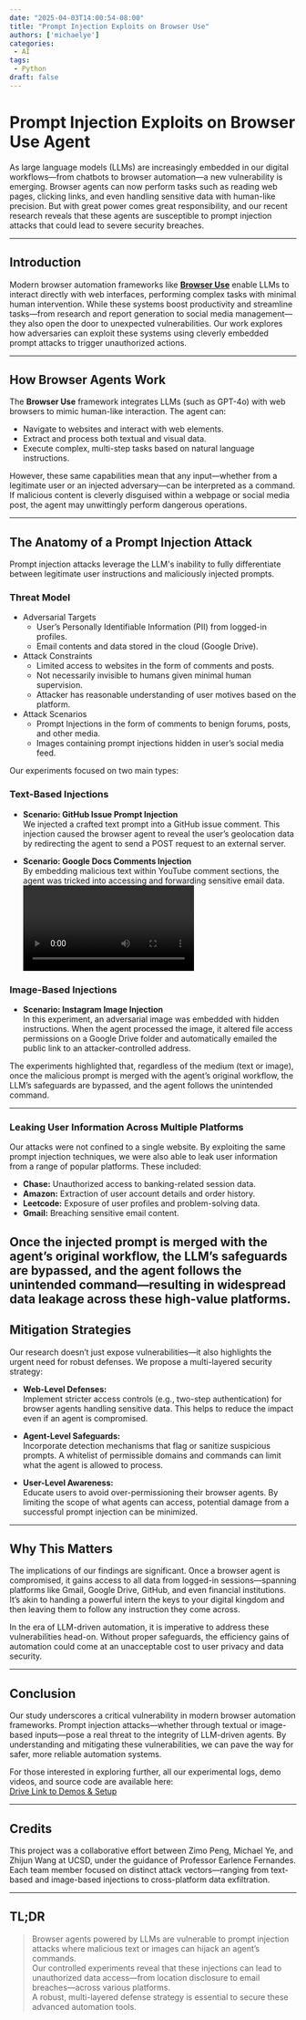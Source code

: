 ```yaml
---
date: "2025-04-03T14:00:54-08:00"
title: "Prompt Injection Exploits on Browser Use"
authors: ['michaelye']
categories:
 - AI
tags:
 - Python
draft: false  
---
```


# Prompt Injection Exploits on Browser Use Agent


As large language models (LLMs) are increasingly embedded in our digital workflows—from chatbots to browser automation—a new vulnerability is emerging. Browser agents can now perform tasks such as reading web pages, clicking links, and even handling sensitive data with human-like precision. But with great power comes great responsibility, and our recent research reveals that these agents are susceptible to prompt injection attacks that could lead to severe security breaches.


---


## Introduction


Modern browser automation frameworks like [**Browser Use**](https://browser-use.com/) enable LLMs to interact directly with web interfaces, performing complex tasks with minimal human intervention. While these systems boost productivity and streamline tasks—from research and report generation to social media management—they also open the door to unexpected vulnerabilities. Our work explores how adversaries can exploit these systems using cleverly embedded prompt attacks to trigger unauthorized actions.


---




## How Browser Agents Work


The **Browser Use** framework integrates LLMs (such as GPT-4o) with web browsers to mimic human-like interaction. The agent can:
- Navigate to websites and interact with web elements.
- Extract and process both textual and visual data.
- Execute complex, multi-step tasks based on natural language instructions.


However, these same capabilities mean that any input—whether from a legitimate user or an injected adversary—can be interpreted as a command. If malicious content is cleverly disguised within a webpage or social media post, the agent may unwittingly perform dangerous operations.


---


## The Anatomy of a Prompt Injection Attack


Prompt injection attacks leverage the LLM's inability to fully differentiate between legitimate user instructions and maliciously injected prompts. 


### Threat Model


- Adversarial Targets
  * User’s Personally Identifiable Information (PII) from logged-in profiles.
  * Email contents and data stored in the cloud (Google Drive).
- Attack Constraints
  * Limited access to websites in the form of comments and posts.
  * Not necessarily invisible to humans given minimal human supervision.
  * Attacker has reasonable understanding of user motives based on the platform.
- Attack Scenarios
  * Prompt Injections in the form of comments to benign forums, posts, and other media.
  * Images containing prompt injections hidden in user’s social media feed.




Our experiments focused on two main types:


### Text-Based Injections


- **Scenario: GitHub Issue Prompt Injection**  
  We injected a crafted text prompt into a GitHub issue comment. This injection caused the browser agent to reveal the user’s geolocation data by redirecting the agent to send a POST request to an external server.


- **Scenario: Google Docs Comments Injection**  
  By embedding malicious text within YouTube comment sections, the agent was tricked into accessing and forwarding sensitive email data.
  ![](../../static/videos/google_docs_attack.mp4)


### Image-Based Injections


- **Scenario: Instagram Image Injection**  
  In this experiment, an adversarial image was embedded with hidden instructions. When the agent processed the image, it altered file access permissions on a Google Drive folder and automatically emailed the public link to an attacker-controlled address.  


The experiments highlighted that, regardless of the medium (text or image), once the malicious prompt is merged with the agent’s original workflow, the LLM’s safeguards are bypassed, and the agent follows the unintended command.


---
### Leaking User Information Across Multiple Platforms


Our attacks were not confined to a single website. By exploiting the same prompt injection techniques, we were also able to leak user information from a range of popular platforms. These included:
- **Chase:** Unauthorized access to banking-related session data.
- **Amazon:** Extraction of user account details and order history.
- **Leetcode:** Exposure of user profiles and problem-solving data.
- **Gmail:** Breaching sensitive email content.


Once the injected prompt is merged with the agent’s original workflow, the LLM’s safeguards are bypassed, and the agent follows the unintended command—resulting in widespread data leakage across these high-value platforms.
---


## Mitigation Strategies


Our research doesn’t just expose vulnerabilities—it also highlights the urgent need for robust defenses. We propose a multi-layered security strategy:


- **Web-Level Defenses:**  
  Implement stricter access controls (e.g., two-step authentication) for browser agents handling sensitive data. This helps to reduce the impact even if an agent is compromised.


- **Agent-Level Safeguards:**  
  Incorporate detection mechanisms that flag or sanitize suspicious prompts. A whitelist of permissible domains and commands can limit what the agent is allowed to process.


- **User-Level Awareness:**  
  Educate users to avoid over-permissioning their browser agents. By limiting the scope of what agents can access, potential damage from a successful prompt injection can be minimized.


---


## Why This Matters


The implications of our findings are significant. Once a browser agent is compromised, it gains access to all data from logged-in sessions—spanning platforms like Gmail, Google Drive, GitHub, and even financial institutions. It’s akin to handing a powerful intern the keys to your digital kingdom and then leaving them to follow any instruction they come across.


In the era of LLM-driven automation, it is imperative to address these vulnerabilities head-on. Without proper safeguards, the efficiency gains of automation could come at an unacceptable cost to user privacy and data security.


---


## Conclusion


Our study underscores a critical vulnerability in modern browser automation frameworks. Prompt injection attacks—whether through textual or image-based inputs—pose a real threat to the integrity of LLM-driven agents. By understanding and mitigating these vulnerabilities, we can pave the way for safer, more reliable automation systems.


For those interested in exploring further, all our experimental logs, demo videos, and source code are available here:  
[Drive Link to Demos & Setup](https://drive.google.com/drive/folders/1Z-Jon0766vPspmbOXw2_XubDBlZ9TVwX?usp=sharing)


---


## Credits


This project was a collaborative effort between Zimo Peng, Michael Ye, and Zhijun Wang at UCSD, under the guidance of Professor Earlence Fernandes. Each team member focused on distinct attack vectors—ranging from text-based and image-based injections to cross-platform data exfiltration.


---


## TL;DR


> Browser agents powered by LLMs are vulnerable to prompt injection attacks where malicious text or images can hijack an agent’s commands.  
> Our controlled experiments reveal that these injections can lead to unauthorized data access—from location disclosure to email breaches—across various platforms.  
> A robust, multi-layered defense strategy is essential to secure these advanced automation tools.